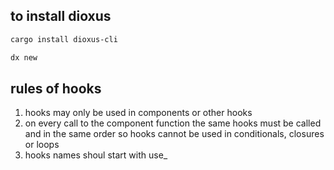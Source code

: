 ## to install dioxus

```sh
cargo install dioxus-cli
```

```sh
dx new
```
## rules of hooks
1. hooks may only be used in components or other hooks
2. on every call to the component function the same hooks must be called and in the same order so hooks cannot be used in conditionals, closures or loops
3. hooks names shoul start with use_
